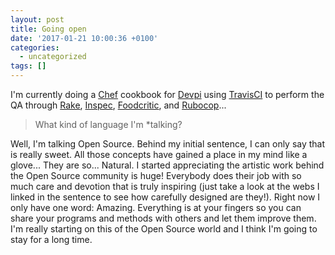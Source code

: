 ```yaml
---
layout: post
title: Going open
date: '2017-01-21 10:00:36 +0100'
categories:
  - uncategorized
tags: []
---
```


I'm currently doing a [Chef](https://www.chef.io/chef/) cookbook for [Devpi](http://doc.devpi.net/latest/) using [TravisCI](https://travis-ci.org/) to perform the QA through [Rake](http://rake.rubyforge.org/), [Inspec](http://inspec.io/), [Foodcritic](http://www.foodcritic.io/), and [Rubocop](http://batsov.com/rubocop/)...

> What kind of language I'm *talking?

Well, I'm talking Open Source. Behind my initial sentence, I can only say that is really sweet. All those concepts have gained a place in my mind like a glove... They are so... Natural. I started appreciating the artistic work behind the Open Source community is huge! Everybody does their job with so much care and devotion that is truly inspiring (just take a look at the webs I linked in the sentence to see how carefully designed are they!). Right now I only have one word: Amazing. Everything is at your fingers so you can share your programs and methods with others and let them improve them. I'm really starting on this of the Open Source world and I think I'm going to stay for a long time.
